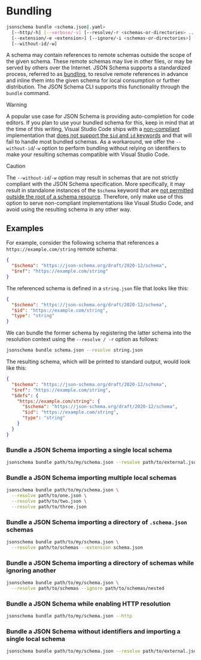 Bundling
========

```sh
jsonschema bundle <schema.json|.yaml>
  [--http/-h] [--verbose/-v] [--resolve/-r <schemas-or-directories> ...]
  [--extension/-e <extension>] [--ignore/-i <schemas-or-directories>]
  [--without-id/-w]
```

A schema may contain references to remote schemas outside the scope of the
given schema. These remote schemas may live in other files, or may be served by
others over the Internet. JSON Schema supports a standardized process, referred
to as
[bundling](https://json-schema.org/blog/posts/bundling-json-schema-compound-documents),
to resolve remote references in advance and inline them into the given schema
for local consumption or further distribution.  The JSON Schema CLI supports
this functionality through the `bundle` command.

> [!WARNING]
> A popular use case for JSON Schema is providing auto-completion for code
> editors. If you plan to use your bundled schema for this, keep in mind that
> at the time of this writing, Visual Studio Code ships with a
> [non-compliant](https://bowtie.report/#/implementations/ts-vscode-json-languageservice)
> implementation that [does not support the `$id` and `id`
> keywords](https://github.com/microsoft/vscode-json-languageservice/issues/224)
> and that will fail to handle most bundled schemas. As a workaround, we offer
> the `--without-id`/`-w` option to perform bundling without relying on
> identifiers to make your resulting schemas compatible with Visual Studio
> Code.

> [!CAUTION]
> The `--without-id`/`-w` option may result in schemas that are not strictly
> compliant with the JSON Schema specification. More specifically, it may
> result in standalone instances of the `$schema` keyword that are [not
> permitted outside the root of a schema
> resource](https://json-schema.org/draft/2020-12/json-schema-core#section-8.1.1-4).
> Therefore, only make use of this option to serve non-compliant
> implementations like Visual Studio Code, and avoid using the resulting schema
> in any other way.

Examples
--------

For example, consider the following schema that references a
`https://example.com/string` remote schema:

```json
{
  "$schema": "https://json-schema.org/draft/2020-12/schema",
  "$ref": "https://example.com/string"
}
```

The referenced schema is defined in a `string.json` file that looks like this:

```json
{
  "$schema": "https://json-schema.org/draft/2020-12/schema",
  "$id": "https://example.com/string",
  "type": "string"
}
```

We can bundle the former schema by registering the latter schema into the
resolution context using the `--resolve / -r` option as follows:

```sh
jsonschema bundle schema.json --resolve string.json
```

The resulting schema, which will be printed to standard output, would look like
this:

```json
{
  "$schema": "https://json-schema.org/draft/2020-12/schema",
  "$ref": "https://example.com/string",
  "$defs": {
    "https://example.com/string": {
      "$schema": "https://json-schema.org/draft/2020-12/schema",
      "$id": "https://example.com/string",
      "type": "string"
    }
  }
}
```

### Bundle a JSON Schema importing a single local schema

```sh
jsonschema bundle path/to/my/schema.json --resolve path/to/external.json
```

### Bundle a JSON Schema importing multiple local schemas

```sh
jsonschema bundle path/to/my/schema.json \
  --resolve path/to/one.json \
  --resolve path/to/two.json \
  --resolve path/to/three.json
```

### Bundle a JSON Schema importing a directory of `.schema.json` schemas

```sh
jsonschema bundle path/to/my/schema.json \
  --resolve path/to/schemas --extension schema.json
```

### Bundle a JSON Schema importing a directory of schemas while ignoring another

```sh
jsonschema bundle path/to/my/schema.json \
  --resolve path/to/schemas --ignore path/to/schemas/nested
```

### Bundle a JSON Schema while enabling HTTP resolution

```sh
jsonschema bundle path/to/my/schema.json --http
```

### Bundle a JSON Schema without identifiers and importing a single local schema

```sh
jsonschema bundle path/to/my/schema.json --resolve path/to/external.json --without-id
```
